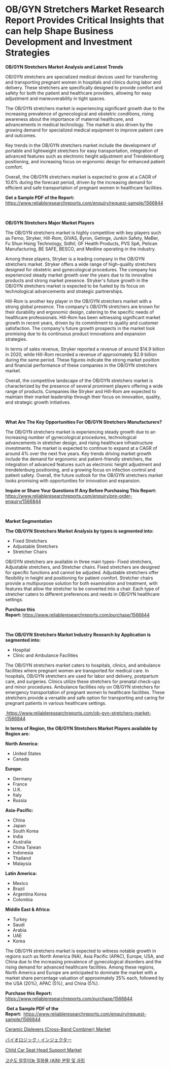 <p><h1>OB/GYN Stretchers Market Research Report Provides Critical Insights that can help Shape Business Development and Investment Strategies</h1></p><p><strong>OB/GYN Stretchers Market Analysis and Latest Trends</strong></p>
<p><p>OB/GYN stretchers are specialized medical devices used for transferring and transporting pregnant women in hospitals and clinics during labor and delivery. These stretchers are specifically designed to provide comfort and safety for both the patient and healthcare providers, allowing for easy adjustment and maneuverability in tight spaces.</p><p>The OB/GYN stretchers market is experiencing significant growth due to the increasing prevalence of gynecological and obstetric conditions, rising awareness about the importance of maternal healthcare, and advancements in medical technology. The market is also driven by the growing demand for specialized medical equipment to improve patient care and outcomes.</p><p>Key trends in the OB/GYN stretchers market include the development of portable and lightweight stretchers for easy transportation, integration of advanced features such as electronic height adjustment and Trendelenburg positioning, and increasing focus on ergonomic design for enhanced patient comfort.</p><p>Overall, the OB/GYN stretchers market is expected to grow at a CAGR of 10.6% during the forecast period, driven by the increasing demand for efficient and safe transportation of pregnant women in healthcare facilities.</p></p>
<p><strong>Get a Sample PDF of the Report:&nbsp;</strong> <a href="https://www.reliableresearchreports.com/enquiry/request-sample/1566844">https://www.reliableresearchreports.com/enquiry/request-sample/1566844</a></p>
<p>&nbsp;</p>
<p><strong>OB/GYN Stretchers Major Market Players</strong></p>
<p><p>The OB/GYN stretchers market is highly competitive with key players such as Ferno, Stryker, Hill-Rom, GIVAS, Byron, Getinge, Junkin Safety, MeBer, Fu Shun Hsing Technology, Sidhil, GF Health Products, PVS SpA, Pelican Manufacturing, BE SAFE, BESCO, and Medline operating in the industry. </p><p>Among these players, Stryker is a leading company in the OB/GYN stretchers market. Stryker offers a wide range of high-quality stretchers designed for obstetric and gynecological procedures. The company has experienced steady market growth over the years due to its innovative products and strong market presence. Stryker's future growth in the OB/GYN stretchers market is expected to be fueled by its focus on technological advancements and strategic partnerships.</p><p>Hill-Rom is another key player in the OB/GYN stretchers market with a strong global presence. The company's OB/GYN stretchers are known for their durability and ergonomic design, catering to the specific needs of healthcare professionals. Hill-Rom has been witnessing significant market growth in recent years, driven by its commitment to quality and customer satisfaction. The company's future growth prospects in the market look promising due to its continuous product innovations and expansion strategies.</p><p>In terms of sales revenue, Stryker reported a revenue of around $14.9 billion in 2020, while Hill-Rom recorded a revenue of approximately $2.9 billion during the same period. These figures indicate the strong market position and financial performance of these companies in the OB/GYN stretchers market.</p><p>Overall, the competitive landscape of the OB/GYN stretchers market is characterized by the presence of several prominent players offering a wide range of products. Companies like Stryker and Hill-Rom are expected to maintain their market leadership through their focus on innovation, quality, and strategic growth initiatives.</p></p>
<p>&nbsp;</p>
<p><strong>What Are The Key Opportunities For OB/GYN Stretchers Manufacturers?</strong></p>
<p><p>The OB/GYN stretchers market is experiencing steady growth due to an increasing number of gynecological procedures, technological advancements in stretcher design, and rising healthcare infrastructure investments. The market is expected to continue to expand at a CAGR of around 4% over the next five years. Key trends driving market growth include the demand for ergonomic and patient-friendly stretchers, the integration of advanced features such as electronic height adjustment and trendelenburg positioning, and a growing focus on infection control and patient safety. Overall, the future outlook for the OB/GYN stretchers market looks promising with opportunities for innovation and expansion.</p></p>
<p><strong>Inquire or Share Your Questions If Any Before Purchasing This Report:</strong> <a href="https://www.reliableresearchreports.com/enquiry/pre-order-enquiry/1566844">https://www.reliableresearchreports.com/enquiry/pre-order-enquiry/1566844</a></p>
<p>&nbsp;</p>
<p><strong>Market Segmentation</strong></p>
<p><strong>The OB/GYN Stretchers Market Analysis by types is segmented into:</strong></p>
<p><ul><li>Fixed Stretchers</li><li>Adjustable Stretchers</li><li>Stretcher Chairs</li></ul></p>
<p><p>OB/GYN stretchers are available in three main types- Fixed stretchers, Adjustable stretchers, and Stretcher chairs. Fixed stretchers are designed for specific functions and cannot be adjusted. Adjustable stretchers offer flexibility in height and positioning for patient comfort. Stretcher chairs provide a multipurpose solution for both examination and treatment, with features that allow the stretcher to be converted into a chair. Each type of stretcher caters to different preferences and needs in OB/GYN healthcare settings.</p></p>
<p><strong>Purchase this Report:&nbsp;</strong><a href="https://www.reliableresearchreports.com/purchase/1566844">https://www.reliableresearchreports.com/purchase/1566844</a></p>
<p>&nbsp;</p>
<p><strong>The OB/GYN Stretchers Market Industry Research by Application is segmented into:</strong></p>
<p><ul><li>Hospital</li><li>Clinic and Ambulance Facilities</li></ul></p>
<p><p>The OB/GYN stretchers market caters to hospitals, clinics, and ambulance facilities where pregnant women are transported for medical care. In hospitals, OB/GYN stretchers are used for labor and delivery, postpartum care, and surgeries. Clinics utilize these stretchers for prenatal check-ups and minor procedures. Ambulance facilities rely on OB/GYN stretchers for emergency transportation of pregnant women to healthcare facilities. These stretchers provide a versatile and safe option for transporting and caring for pregnant patients in various healthcare settings.</p></p>
<p><a href="https://www.reliableresearchreports.com/ob-gyn-stretchers-market-r1566844">&nbsp;https://www.reliableresearchreports.com/ob-gyn-stretchers-market-r1566844</a></p>
<p><strong>In terms of Region, the OB/GYN Stretchers Market Players available by Region are:</strong></p>
<p>
    <p> <strong> North America: </strong>
        <ul>
            <li>United States</li>
            <li>Canada</li>
        </ul>
        </p> 
    <p> <strong> Europe: </strong>
        <ul>
            <li>Germany</li>
            <li>France</li>
            <li>U.K.</li>
            <li>Italy</li>
            <li>Russia</li>
        </ul>
        </p> 
    <p> <strong> Asia-Pacific: </strong>
        <ul>
            <li>China</li>
            <li>Japan</li>
            <li>South Korea</li>
            <li>India</li>
            <li>Australia</li>
            <li>China Taiwan</li>
            <li>Indonesia</li>
            <li>Thailand</li>
            <li>Malaysia</li>
        </ul>
        </p> 
    <p> <strong> Latin America: </strong>
        <ul>
            <li>Mexico</li>
            <li>Brazil</li>
            <li>Argentina Korea</li>
            <li>Colombia</li>
        </ul>
        </p> 
    <p> <strong> Middle East & Africa: </strong>
        <ul>
            <li>Turkey</li>
            <li>Saudi</li>
            <li>Arabia</li>
            <li>UAE</li>
            <li>Korea</li>
        </ul>
    </p>
    </p>
<p><p>The OB/GYN stretchers market is expected to witness notable growth in regions such as North America (NA), Asia Pacific (APAC), Europe, USA, and China due to the increasing prevalence of gynecological disorders and the rising demand for advanced healthcare facilities. Among these regions, North America and Europe are anticipated to dominate the market with a market share percentage valuation of approximately 35% each, followed by the USA (20%), APAC (5%), and China (5%).</p></p>
<p><strong>Purchase this Report: </strong><a href="https://www.reliableresearchreports.com/purchase/1566844">https://www.reliableresearchreports.com/purchase/1566844</a></p>
<p>&nbsp;<strong>Get a Sample PDF of the Report:&nbsp;&nbsp;</strong><a href="https://www.reliableresearchreports.com/enquiry/request-sample/1566844">https://www.reliableresearchreports.com/enquiry/request-sample/1566844</a></p>
<p><strong></strong></p>
<p><p><a href="https://github.com/guneycigdem35/Market-Research-Report-List-3/blob/main/ceramic-diplexers-cross-band-combiner-market.md">Ceramic Diplexers (Cross-Band Combiner) Market</a></p><p><a href="https://medium.com/@kaydenjohns1964/%E7%94%9F%E7%89%A9%E5%AD%A6%E7%9A%84%E6%B3%A8%E5%B0%84%E5%99%A8%E5%B8%82%E5%A0%B4%E3%81%AF-2031%E5%B9%B4%E3%81%BE%E3%81%A7%E3%81%AE%E5%B8%82%E5%A0%B4%E3%82%B7%E3%82%A7%E3%82%A2-%E3%82%B5%E3%82%A4%E3%82%BA-%E4%BA%88%E6%B8%AC%E3%82%92%E9%87%8D%E7%82%B9%E3%81%AB%E3%81%97%E3%81%A6%E3%81%84%E3%81%BE%E3%81%99-a22249e79865">バイオロジック・インジェクター</a></p><p><a href="https://github.com/Paul14Anderson63/Market-Research-Report-List-4/blob/main/child-car-seat-head-support-market.md">Child Car Seat Head Support Market</a></p><p><a href="https://medium.com/@bustersipes981/%EA%B3%A0%EC%88%9C%EB%8F%84-%EC%95%8C%EB%A3%A8%EB%AF%B8%EB%8A%84-%EC%A7%88%ED%99%94%EB%AC%BC-aln-%EB%B6%84%EB%A7%90-%EB%B0%8F-%EA%B3%BC%EB%A6%BD-%EC%8B%9C%EC%9E%A5%EC%9D%80-%EC%8B%9C%EC%9E%A5-%EC%A0%90%EC%9C%A0%EC%9C%A8-%ED%81%AC%EA%B8%B0-%EB%B0%8F-2031%EB%85%84%EA%B9%8C%EC%A7%80-%EC%98%88%EC%83%81%EB%90%9C-%EC%98%88%EC%B8%A1%EC%97%90-%EC%B4%88%EC%A0%90%EC%9D%84-%EB%A7%9E%EC%B6%A5%EB%8B%88%EB%8B%A4-554254ab7511">고순도 알루미늄 질화물 (AlN) 분말 및 과립</a></p></p>